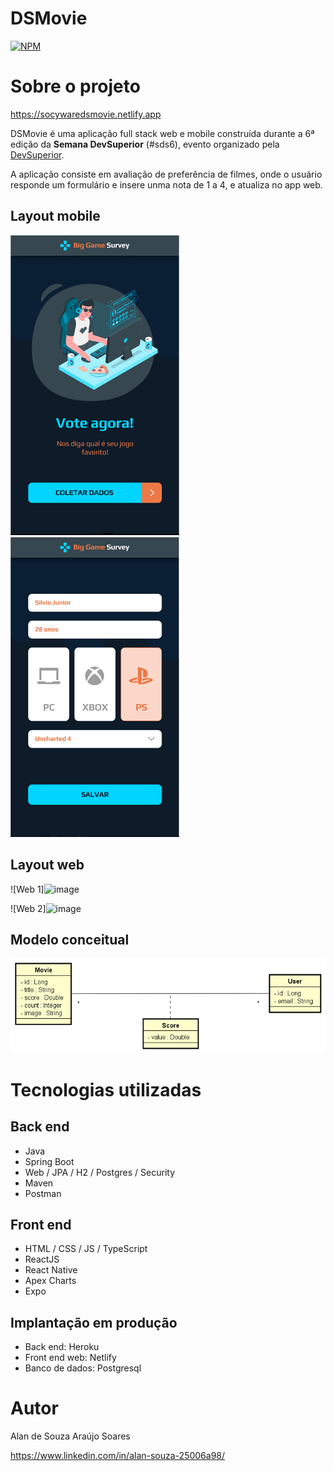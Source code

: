 # DSMovie
[![NPM](https://img.shields.io/npm/l/react)](https://github.com/Socyware/dsmovie/blob/main/LICENSE) 

# Sobre o projeto

https://socywaredsmovie.netlify.app

DSMovie é uma aplicação full stack web e mobile construída durante a 6ª edição da **Semana DevSuperior** (#sds6), evento organizado pela [DevSuperior](https://devsuperior.com "Site da DevSuperior").

A aplicação consiste em avaliação de preferência de filmes, onde o usuário responde um formulário e insere unma nota de 1 a 4, e atualiza no app web.

## Layout mobile
![Mobile 1](https://github.com/acenelio/assets/raw/main/sds1/mobile1.png) ![Mobile 2](https://github.com/acenelio/assets/raw/main/sds1/mobile2.png)

## Layout web
![Web 1]![image](https://user-images.githubusercontent.com/62446022/151549613-339c5196-fe8e-4ef1-8fae-9d79dd0e5652.png)


![Web 2]![image](https://user-images.githubusercontent.com/62446022/151549802-6a84b9ad-fd6b-42f7-b2d3-06289a0075c2.png)
 

## Modelo conceitual
![Modelo Conceitual](https://raw.githubusercontent.com/devsuperior/bds-assets/main/sds/dsmovie-dominio.png)

# Tecnologias utilizadas
## Back end
- Java
- Spring Boot
- Web / JPA / H2 / Postgres / Security
- Maven
- Postman
## Front end
- HTML / CSS / JS / TypeScript
- ReactJS
- React Native
- Apex Charts
- Expo
## Implantação em produção
- Back end: Heroku
- Front end web: Netlify
- Banco de dados: Postgresql

# Autor

Alan de Souza Araújo Soares

https://www.linkedin.com/in/alan-souza-25006a98/
